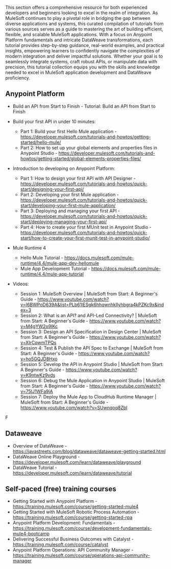 
This section offers a comprehensive resource for both experienced developers and beginners looking to excel in the realm of integration. As MuleSoft continues to play a pivotal role in bridging the gap between diverse applications and systems, this curated compilation of tutorials from various sources serves as a guide to mastering the art of building efficient, flexible, and scalable MuleSoft applications. With a focus on Anypoint Platform fundamentals and intricate DataWeave transformations, each tutorial provides step-by-step guidance, real-world examples, and practical insights, empowering learners to confidently navigate the complexities of modern integration and deliver impactful solutions. Whether your goal is to seamlessly integrate systems, craft robust APIs, or manipulate data with precision, this tutorial collection equips you with the skills and knowledge needed to excel in MuleSoft application development and DataWeave proficiency.


## Anypoint Platform

- Build an API from Start to Finish - Tutorial: Build an API from Start to Finish

- Build your first API in under 10 minutes:
    - Part 1: Build your first Hello Mule application - https://developer.mulesoft.com/tutorials-and-howtos/getting-started/hello-mule/
    - Part 2: How to set up your global elements and properties files in Anypoint Studio - https://developer.mulesoft.com/tutorials-and-howtos/getting-started/global-elements-properties-files/

- Introduction to developing on Anypoint Platform:
    - Part 1: How to design your first API with API Designer - https://developer.mulesoft.com/tutorials-and-howtos/quick-start/designing-your-first-api/
    - Part 2: Developing your first Mule application - https://developer.mulesoft.com/tutorials-and-howtos/quick-start/developing-your-first-mule-application/
    - Part 3: Deploying and managing your first API - https://developer.mulesoft.com/tutorials-and-howtos/quick-start/deploying-managing-your-first-api/
    - Part 4: How to create your first MUnit test in Anypoint Studio - https://developer.mulesoft.com/tutorials-and-howtos/quick-start/how-to-create-your-first-munit-test-in-anypoint-studio/

- Mule Runtime 4
    - Hello Mule Tutorial - https://docs.mulesoft.com/mule-runtime/4.4/mule-app-dev-hellomule
    - Mule App Development Tutorial - https://docs.mulesoft.com/mule-runtime/4.4/mule-app-tutorial

- Videos:
    - Session 1: MuleSoft Overview | MuleSoft from Start: A Beginner's Guide - https://www.youtube.com/watch?v=I6BWPoD639A&list=PLb61lESgk6hhqwnhkIlyhbgra4kPZKc9x&index=3
    - Session 2: What is an API? and API-Led Connectivity? | MuleSoft from Start: A Beginner's Guide - https://www.youtube.com/watch?v=M4gYW2o9IKc
    - Session 3: Design an API Specification in Design Center | MuleSoft from Start: A Beginner's Guide - https://www.youtube.com/watch?v=XIrCqwmTPQs
    - Session 4: Test & Publish the API Spec to Exchange | MuleSoft from Start: A Beginner's Guide - https://www.youtube.com/watch?v=ho5GQJD8Hxo
    - Session 5: Develop the API in Anypoint Studio | MuleSoft from Start: A Beginner's Guide - https://www.youtube.com/watch?v=K9ntwKz9vds
    - Session 6: Debug the Mule Application in Anypoint Studio | MuleSoft from Start: A Beginner's Guide - https://www.youtube.com/watch?v=75IJ1WFa9iA
    - Session 7: Deploy the Mule App to CloudHub Runtime Manager | MuleSoft from Start: A Beginner's Guide - https://www.youtube.com/watch?v=SUwnqoq8ZbI

F

## Dataweave

- Overview of DataWeave - https://javastreets.com/blog/dataweave/dataweave-getting-started.html
- DataWeave Online Playground - https://developer.mulesoft.com/learn/dataweave/playground
- DataWeave Tutorial - https://developer.mulesoft.com/learn/dataweave/tutorial

## Self-paced (free) training courses

- Getting Started with Anypoint Platform - https://training.mulesoft.com/course/getting-started-mule4
- Getting Started with MuleSoft Robotic Process Automation - https://training.mulesoft.com/course/getting-started-rpa
- Anypoint Platform Development: Fundamentals - https://training.mulesoft.com/course/development-fundamentals-mule4-bootcamp
- Delivering Successful Business Outcomes with Catalyst - https://training.mulesoft.com/course/catalyst
- Anypoint Platform Operations: API Community Manager - https://training.mulesoft.com/course/operations-api-community-manager



